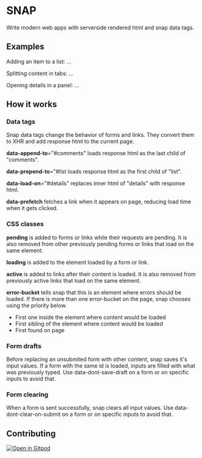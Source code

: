 # SNAP

Write modern web apps with serverside rendered html and snap data tags.

## Examples

Adding an item to a list: ...

Splitting content in tabs: ...

Opening details in a panel: ...

## How it works

### Data tags

Snap data tags change the behavior of forms and links. 
They convert them to XHR and add response html to the current page.

**data-append-to**="#comments" loads response html as the last child of "comments".

**data-prepend-to**="#list loads response html as the first child of "list".

**data-load-on**="#details" replaces inner html of "details" with response html.

**data-prefetch** fetches a link when it appears on page, reducing load time when it gets clicked.

### CSS classes

**pending** is added to forms or links while their requests are pending. 
It is also removed from other previously pending forms or links that load on the same element.

**loading** is added to the element loaded by a form or link.

**active** is added to links after their content is loaded. 
It is also removed from previously active links that load on the same element.

**error-bucket** tells snap that this is an element where errors should be loaded. 
If there is more than one error-bucket on the page, snap chooses using the priority below.
- First one inside the element where content would be loaded
- First sibling of the element where content would be loaded
- First found on page

### Form drafts

Before replacing an unsubmited form with other content, snap saves it's input values. 
If a form with the same id is loaded, inputs are filled with what was previously typed. 
Use data-dont-save-draft on a form or on specific inputs to avoid that.

### Form clearing

When a form is sent successfully, snap clears all input values. 
Use data-dont-clear-on-submit on a form or on specific inputs to avoid that.

## Contributing

[![Open in Gitpod](https://gitpod.io/button/open-in-gitpod.svg)](https://gitpod.io/#https://github.com/eyder/snap)
